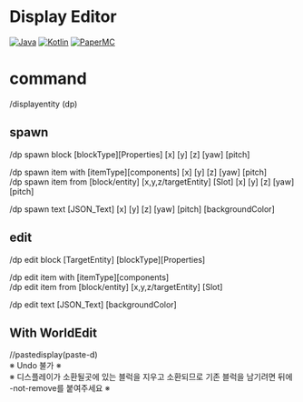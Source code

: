 # Display Editor
[![Java](https://img.shields.io/badge/Java-21-FF7700.svg?logo=java)]()
[![Kotlin](https://img.shields.io/badge/Kotlin-2.0.0-186FCC.svg?logo=kotlin)]()
[![PaperMC](https://img.shields.io/badge/PaperMC-1.20.6_↑-222222.svg)]()

# command
/displayentity (dp)

## spawn
/dp spawn block [blockType][Properties] [x] [y] [z] [yaw] [pitch]

/dp spawn item with [itemType][components] [x] [y] [z] [yaw] [pitch]<br>
/dp spawn item from [block/entity] [x,y,z/targetEntity] [Slot] [x] [y] [z] [yaw] [pitch]

/dp spawn text [JSON_Text] [x] [y] [z] [yaw] [pitch] [backgroundColor]


## edit
/dp edit block [TargetEntity] [blockType][Properties]

/dp edit item with [itemType][components]<br>
/dp edit item from [block/entity] [x,y,z/targetEntity] [Slot]

/dp edit text [JSON_Text] [backgroundColor]


## With WorldEdit

//pastedisplay(paste-d)<br>
※ Undo 불가 ※<br>
※ 디스플레이가 소환될곳에 있는 블럭을 지우고 소환되므로 기존 블럭을 남기려면 뒤에 -not-remove를 붙여주세요 ※